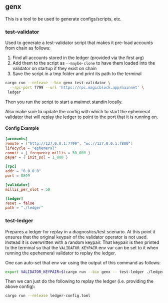 ## genx

This is a tool to be used to generate configs/scripts, etc.

### test-validator

Used to generate a test-validator script that makes it pre-load accounts from chain as follows:

1. Find all accounts stored in the ledger (provided via the first arg)
2. Add them to the script as `--maybe-clone` to have them loaded into the validator on startup
if they exist on chain
3. Save the script in a tmp folder and print its path to the terminal

```sh
cargo run --release --bin genx test-validator \
  --rpc-port 7799 --url 'https://rpc.magicblock.app/mainnet' \
 ledger
```

Then you run the script to start a mainnet standin locally.

Also make sure to update the config with which to start the ephemeral validator that will
replay the ledger to point to the port that it is running on.

#### Config Example

```toml
[accounts]
remote = ["http://127.0.0.1:7799", "ws://127.0.0.1:7800"]
lifecycle = "ephemeral"
commit = { frequency_millis = 50_000 }
payer = { init_sol = 1_000 }

[rpc]
addr = "0.0.0.0"
port = 8899

[validator]
millis_per_slot = 50

[ledger]
reset = false
path = "./ledger"
```

### test-ledger

Prepares a ledger for replay in a diagnostics/test scenario. At this point it ensures that the
original keypair of the validator operator is not used. Instead it is overwritten with a random
keypair. That keypair is then printed to the terminal so that the `VALIDATOR_KEYPAIR` env var
can be set to it when running the epehemeral validator to replay the ledger.

One can auto-set that env var using the output of this command as follows:

```sh
export VALIDATOR_KEYPAIR=$(cargo run --bin genx -- test-ledger ./ledger)
```

Then we can just do the following to replay the ledger (i.e. providing the above config):

```sh
cargo run --release ledger-config.toml
```


